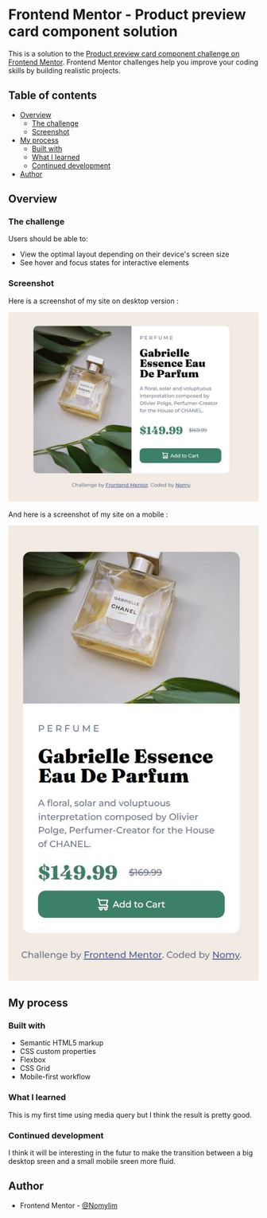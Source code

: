 # Frontend Mentor - Product preview card component solution

This is a solution to the [Product preview card component challenge on Frontend Mentor](https://www.frontendmentor.io/challenges/product-preview-card-component-GO7UmttRfa). Frontend Mentor challenges help you improve your coding skills by building realistic projects. 

## Table of contents

- [Overview](#overview)
  - [The challenge](#the-challenge)
  - [Screenshot](#screenshot)
- [My process](#my-process)
  - [Built with](#built-with)
  - [What I learned](#what-i-learned)
  - [Continued development](#continued-development)
- [Author](#author)

## Overview

### The challenge

Users should be able to:

- View the optimal layout depending on their device's screen size
- See hover and focus states for interactive elements

### Screenshot

Here is a screenshot of my site on desktop version : 

![](/images/screenshot.JPG)

And here is a screenshot of my site on a mobile : 

![](/images/screenshot-mobile.jpg)


## My process

### Built with

- Semantic HTML5 markup
- CSS custom properties
- Flexbox
- CSS Grid
- Mobile-first workflow

### What I learned

This is my first time using media query but I think the result is pretty good. 

### Continued development

I think it will be interesting in the futur to make the transition between a big desktop sreen and a small mobile sreen more fluid.

## Author

- Frontend Mentor - [@Nomylim](https://www.frontendmentor.io/profile/Nomylim)
